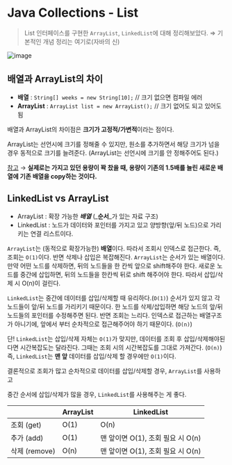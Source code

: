 # Java Collections - List

> List 인터페이스를 구현한 `ArrayList`, `LinkedList`에 대해 정리해보았다. ⇒ 기본적인 개념 정리는 여기로(자바의 신)

![image](https://user-images.githubusercontent.com/77563814/186736656-107127de-13ad-46fc-9216-c8f929b7e743.png)

## 배열과 ArrayList의 차이

* **배열** : `String[] weeks = new String[10];` // 크기 없으면 컴파일 에러
* **ArrayList** : `ArrayList list = new ArrayList();` // 크기 없어도 되고 있어도 됨

배열과 ArrayList의 차이점은 **크기가 고정적/가변적**이라는 점이다.

ArrayList는 선언시에 크기를 정해줄 수 있지만, 원소를 추가하면서 해당 크기가 넘을 경우 동적으로 크기를 늘려준다. (ArrayList는 선언시에 크기를 안 정해주어도 된다.)

[참고](https://zorba91.tistory.com/287) → **실제로는 가지고 있던 용량이 꽉 찼을 때, 용량이 기존의 1.5배를 늘린 새로운 배열에 기존 배열을 copy하는 것이다.**

## LinkedList vs ArrayList

* ArrayList : 확장 가능한 _**배열**_ (_**순서**_가 있는 자료 구조)
* LinkedList : 노드가 데이터와 포인터를 가지고 있고 양방향(앞/뒤 노드)으로 가리키는 연결 리스트이다.

`ArrayList`는 (동적으로 확장가능한) **배열**이다. 따라서 조회시 인덱스로 접근한다. 즉, 조회는 `O(1)`이다. 반면 삭제나 삽입은 복잡해진다. `ArrayList`는 순서가 있는 배열이다. 만약 어떤 노드를 삭제하면, 뒤의 노드들을 한 칸씩 앞으로 shift해주야 한다. 새로운 노드를 중간에 삽입하면, 뒤의 노드들을 한칸씩 뒤로 shift 해주어야 한다. 따라서 삽입/삭제 시 O(n)이 걸린다.

`LinkedList`는 중간에 데이터를 삽입/삭제할 때 유리하다.(`O(1)`) 순서가 있지 않고 각 노드들이 앞/뒤 노드를 가리키기 때문이다. 한 노드를 삭제/삽입하면 해당 노드의 앞/뒤 노드들의 포인터를 수정해주면 된다. 반면 조회는 느리다. 인덱스로 접근하는 배열구조가 아니기에, 앞에서 부터 순차적으로 접근해주어야 하기 때문이다. (`O(n)`)

단! `LinkedList`는 삽입/삭제 자체는 `O(1)`가 맞지만, 데이터를 조회 후 삽입/삭제해야된다면 시간복잡도는 달라진다. 그때는 조회 시의 시간복잡도를 그대로 가져간다. (`O(n)`) 즉, `LinkedList`는 **맨 앞** 데이터를 삽입/삭제 할 경우에만 `O(1)`이다.

결론적으로 조회가 많고 순차적으로 데이터를 삽입/삭제할 경우, `ArrayList`를 사용하고

중간 순서에 삽입/삭제가 많을 경우, `LinkedList`를 사용해주는 게 좋다.

|             | ArrayList | LinkedList               |
| ----------- | --------- | ------------------------ |
| 조회 (get)    | O(1)      | O(n)                     |
| 추가 (add)    | O(1)      | 맨 앞이면 O(1), 조회 필요 시 O(n) |
| 삭제 (remove) | O(n)      | 맨 앞이면 O(1), 조회 필요 시 O(n) |
